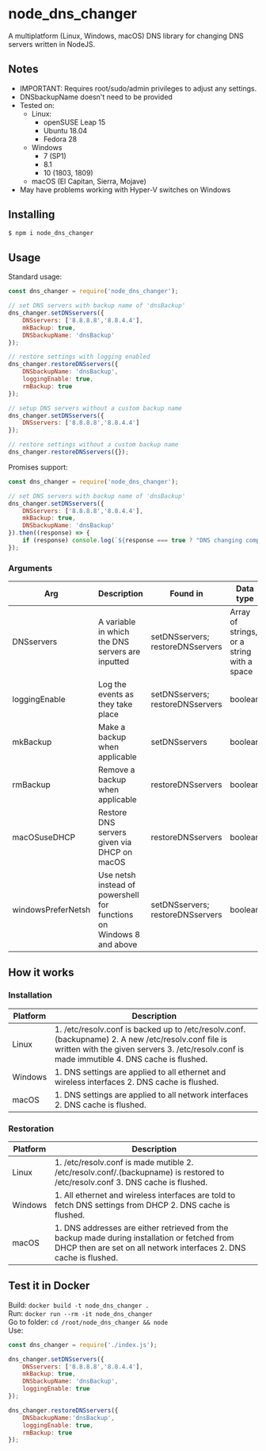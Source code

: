 # node_dns_changer
A multiplatform (Linux, Windows, macOS) DNS library for changing DNS servers written in NodeJS.

## Notes
- IMPORTANT: Requires root/sudo/admin privileges to adjust any settings.
- DNSbackupName doesn't need to be provided
- Tested on:
	- Linux:
		- openSUSE Leap 15
		- Ubuntu 18.04
		- Fedora 28
	- Windows
	    - 7 (SP1)
	    - 8.1
	    - 10 (1803, 1809)
	- macOS (El Capitan, Sierra, Mojave)
- May have problems working with Hyper-V switches on Windows

## Installing
```bash
$ npm i node_dns_changer
```

## Usage
Standard usage:
```javascript
const dns_changer = require('node_dns_changer');

// set DNS servers with backup name of 'dnsBackup'
dns_changer.setDNSservers({
	DNSservers: ['8.8.8.8','8.8.4.4'],
	mkBackup: true,
	DNSbackupName: 'dnsBackup'
});

// restore settings with logging enabled
dns_changer.restoreDNSservers({
	DNSbackupName: 'dnsBackup',
	loggingEnable: true,
	rmBackup: true
});

// setup DNS servers without a custom backup name
dns_changer.setDNSservers({
	DNSservers: ['8.8.8.8','8.8.4.4']
});

// restore settings without a custom backup name
dns_changer.restoreDNSservers({});
```

Promises support:
```javascript
const dns_changer = require('node_dns_changer');

// set DNS servers with backup name of 'dnsBackup'
dns_changer.setDNSservers({
	DNSservers: ['8.8.8.8','8.8.4.4'],
	mkBackup: true,
	DNSbackupName: 'dnsBackup'
}).then((response) => {
    if (response) console.log(`${response === true ? "DNS changing complete" : "DNS changing failed"}.`);
});
```

### Arguments
| Arg | Description | Found in | Data type | Default value |
| - | - | - | - | - |
| DNSservers | A variable in which the DNS servers are inputted | setDNSservers; restoreDNSservers | Array of strings, or a string with a space | null |
| loggingEnable | Log the events as they take place | setDNSservers; restoreDNSservers | boolean | false |
| mkBackup | Make a backup when applicable | setDNSservers | boolean | true |
| rmBackup | Remove a backup when applicable | restoreDNSservers | boolean | false |
| macOSuseDHCP | Restore DNS servers given via DHCP on macOS | restoreDNSservers | boolean | true |
| windowsPreferNetsh | Use netsh instead of powershell for functions on Windows 8 and above | setDNSservers; restoreDNSservers | boolean | false |

## How it works
### Installation
| Platform | Description |
| - | - |
| Linux | 1. /etc/resolv.conf is backed up to /etc/resolv.conf.(backupname) 2. A new /etc/resolv.conf file is written with the given servers 3. /etc/resolv.conf is made immutible 4. DNS cache is flushed. |
| Windows | 1. DNS settings are applied to all ethernet and wireless interfaces 2. DNS cache is flushed. |
| macOS | 1. DNS settings are applied to all network interfaces 2. DNS cache is flushed. |

### Restoration
| Platform | Description |
| - | - |
| Linux | 1. /etc/resolv.conf is made mutible 2. /etc/resolv.conf/.(backupname) is restored to /etc/resolv.conf 3. DNS cache is flushed. |
| Windows | 1. All ethernet and wireless interfaces are told to fetch DNS settings from DHCP 2. DNS cache is flushed. |
| macOS | 1. DNS addresses are either retrieved from the backup made during installation or fetched from DHCP then are set on all network interfaces 2. DNS cache is flushed. |

## Test it in Docker
Build: `docker build -t node_dns_changer .`  
Run: `docker run --rm -it node_dns_changer`  
Go to folder: `cd /root/node_dns_changer && node`  
Use:
```javascript
const dns_changer = require('./index.js');

dns_changer.setDNSservers({
	DNSservers: ['8.8.8.8','8.8.4.4'],
	mkBackup: true,
	DNSbackupName: 'dnsBackup',
	loggingEnable: true
});

dns_changer.restoreDNSservers({
	DNSbackupName:'dnsBackup',
	loggingEnable: true,
	rmBackup: true
});
```
